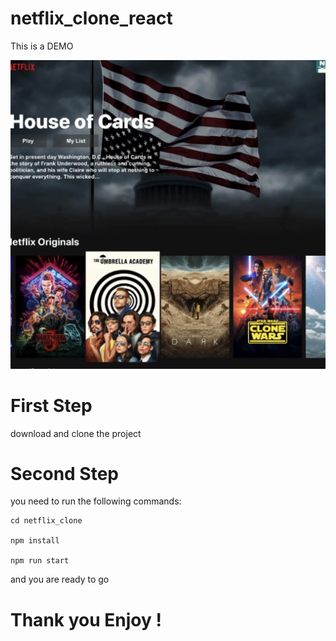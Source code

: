 # netflix_clone_react

This is a DEMO

![Alt text](./DEMO.jpg?raw=true 'NETFLIX-CLONE-REACT')

# First Step

download and clone the project

# Second Step

you need to run the following commands:

    cd netflix_clone

    npm install

    npm run start

and you are ready to go

# Thank you Enjoy !
